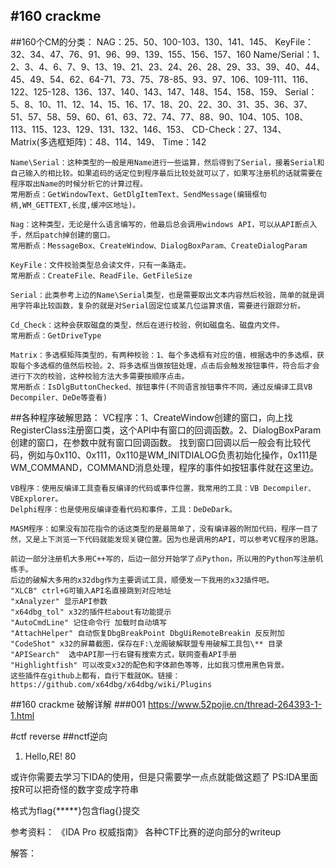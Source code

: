 #160 crackme
---
##160个CM的分类：
	NAG：25、50、100-103、130、141、145、
	KeyFile：32、34、47、76、91、96、99、139、155、156、157、160
	Name/Serial：1、2、3、4、6、7、9、13、19、21、23、24、26、28、29、33、39、40、44、45、49、54、62、64-71、73、75、78-85、93、97、106、109-111、116、122、125-128、136、137、140、143、147、148、154、158、159、
	Serial：5、8、10、11、12、14、15、16、17、18、20、22、30、31、35、36、37、51、57、58、59、60、61、63、72、74、77、88、90、104、105、108、113、115、123、129、131、132、146、153、
	CD-Check：27、134、
	Matrix(多选框矩阵)：48、114、149、
	Time：142

	Name\Serial：这种类型的一般是用Name进行一些运算，然后得到了Serial，接着Serial和自己输入的相比较。如果追码的话定位到程序最后比较处就可以了，如果写注册机的话就需要在程序取出Name的时候分析它的计算过程。
	常用断点：GetWindowText、GetDlgItemText、SendMessage(编辑框句柄,WM_GETTEXT,长度,缓冲区地址)。

	Nag：这种类型，无论是什么语言编写的，他最后总会调用windows API，可以从API断点入手，然后patch掉创建的窗口。
	常用断点：MessageBox、CreateWindow、DialogBoxParam、CreateDialogParam

	KeyFile：文件校验类型总会读文件，只有一条路走。
	常用断点：CreateFile、ReadFile、GetFileSize

	Serial：此类参考上边的Name\Serial类型，也是需要取出文本内容然后校验，简单的就是调用字符串比较函数，复杂的就是对Serial固定位或某几位运算求值，需要进行跟踪分析。

	Cd_Check：这种会获取磁盘的类型，然后在进行校验，例如磁盘名、磁盘内文件。
	常用断点：GetDriveType

	Matrix：多选框矩阵类型的，有两种校验：1、每个多选框有对应的值，根据选中的多选框，获取每个多选框的值然后校验。2、将多选框当做按钮处理，点击后会触发按钮事件，符合后才会进行下次的校验，这种校验方法大多需要按顺序点击。
	常用断点：IsDlgButtonChecked、按钮事件(不同语言按钮事件不同，通过反编译工具VB Decompiler、DeDe等查看)

##各种程序破解思路：
	VC程序：1、CreateWindow创建的窗口，向上找RegisterClass注册窗口类，这个API中有窗口的回调函数。2、DialogBoxParam创建的窗口，在参数中就有窗口回调函数。
	找到窗口回调以后一般会有比较代码，例如与0x110、0x111，0x110是WM_INITDIALOG负责初始化操作，0x111是WM_COMMAND，COMMAND消息处理，程序的事件如按钮事件就在这里边。
	
	VB程序：使用反编译工具查看反编译的代码或事件位置，我常用的工具：VB Decompiler、VBExplorer。
	Delphi程序：也是使用反编译查看代码和事件，工具：DeDeDark。
	
	MASM程序：如果没有加花指令的话这类型的是最简单了，没有编译器的附加代码，程序一目了然，又是上下浏览一下代码就能发现关键位置。因为也是调用的API，可以参考VC程序的思路。
	
	前边一部分注册机大多用C++写的，后边一部分开始学了点Python，所以用的Python写注册机练手。
	后边的破解大多用的x32dbg作为主要调试工具，顺便发一下我用的x32插件吧。
	"XLCB" ctrl+G可输入API名直接跳到对应地址
	"xAnalyzer" 显示API参数
	"x64dbg_tol" x32的插件栏about有功能提示
	"AutoCmdLine" 记住命令行 加载时自动填写
	"AttachHelper" 自动恢复DbgBreakPoint DbgUiRemoteBreakin 反反附加
	"CodeShot" x32的屏幕截图，保存在F:\龙阁破解联盟专用破解工具包\** 目录
	"APISearch"  选中API那一行右键有搜索方式，联网查看API手册
	"Highlightfish" 可以改变x32的配色和字体颜色等等，比如我习惯用黑色背景。
	这些插件在github上都有，自行下载就OK。链接：https://github.com/x64dbg/x64dbg/wiki/Plugins

##160 crackme 破解详解
###001
https://www.52pojie.cn/thread-264393-1-1.html


#ctf reverse
##nctf逆向
1. Hello,RE!
80

或许你需要去学习下IDA的使用，但是只需要学一点点就能做这题了
PS:IDA里面按R可以把奇怪的数字变成字符串

格式为flag{*****}包含flag{}提交

参考资料：
《IDA Pro 权威指南》
各种CTF比赛的逆向部分的writeup

解答：

	
